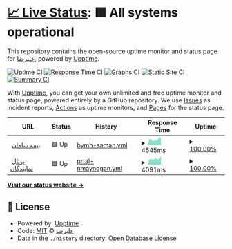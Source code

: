 # [📈 Live Status](https://ALIrezanouri.github.io/si24): <!--live status--> **🟩 All systems operational**

This repository contains the open-source uptime monitor and status page for [علیرضا](http://neeka.ir), powered by [Upptime](https://github.com/upptime/upptime).

[![Uptime CI](https://github.com/ALIrezanouri/si24/workflows/Uptime%20CI/badge.svg)](https://github.com/ALIrezanouri/si24/actions?query=workflow%3A%22Uptime+CI%22)
[![Response Time CI](https://github.com/ALIrezanouri/si24/workflows/Response%20Time%20CI/badge.svg)](https://github.com/ALIrezanouri/si24/actions?query=workflow%3A%22Response+Time+CI%22)
[![Graphs CI](https://github.com/ALIrezanouri/si24/workflows/Graphs%20CI/badge.svg)](https://github.com/ALIrezanouri/si24/actions?query=workflow%3A%22Graphs+CI%22)
[![Static Site CI](https://github.com/ALIrezanouri/si24/workflows/Static%20Site%20CI/badge.svg)](https://github.com/ALIrezanouri/si24/actions?query=workflow%3A%22Static+Site+CI%22)
[![Summary CI](https://github.com/ALIrezanouri/si24/workflows/Summary%20CI/badge.svg)](https://github.com/ALIrezanouri/si24/actions?query=workflow%3A%22Summary+CI%22)

With [Upptime](https://upptime.js.org), you can get your own unlimited and free uptime monitor and status page, powered entirely by a GitHub repository. We use [Issues](https://github.com/ALIrezanouri/si24/issues) as incident reports, [Actions](https://github.com/ALIrezanouri/si24/actions) as uptime monitors, and [Pages](https://ALIrezanouri.github.io/si24) for the status page.

<!--start: status pages-->
<!-- This summary is generated by Upptime (https://github.com/upptime/upptime) -->
<!-- Do not edit this manually, your changes will be overwritten -->
<!-- prettier-ignore -->
| URL | Status | History | Response Time | Uptime |
| --- | ------ | ------- | ------------- | ------ |
| <img alt="" src="https://favicons.githubusercontent.com/si24.ir" height="13"> [بیمه سامان](https://si24.ir) | 🟩 Up | [bymh-saman.yml](https://github.com/ALIrezanouri/si24/commits/HEAD/history/bymh-saman.yml) | <details><summary><img alt="Response time graph" src="./graphs/bymh-saman/response-time-week.png" height="20"> 4545ms</summary><br><a href="https://ALIrezanouri.github.io/si24/history/bymh-saman"><img alt="Response time 4629" src="https://img.shields.io/endpoint?url=https%3A%2F%2Fraw.githubusercontent.com%2FALIrezanouri%2Fsi24%2FHEAD%2Fapi%2Fbymh-saman%2Fresponse-time.json"></a><br><a href="https://ALIrezanouri.github.io/si24/history/bymh-saman"><img alt="24-hour response time 5490" src="https://img.shields.io/endpoint?url=https%3A%2F%2Fraw.githubusercontent.com%2FALIrezanouri%2Fsi24%2FHEAD%2Fapi%2Fbymh-saman%2Fresponse-time-day.json"></a><br><a href="https://ALIrezanouri.github.io/si24/history/bymh-saman"><img alt="7-day response time 4545" src="https://img.shields.io/endpoint?url=https%3A%2F%2Fraw.githubusercontent.com%2FALIrezanouri%2Fsi24%2FHEAD%2Fapi%2Fbymh-saman%2Fresponse-time-week.json"></a><br><a href="https://ALIrezanouri.github.io/si24/history/bymh-saman"><img alt="30-day response time 4629" src="https://img.shields.io/endpoint?url=https%3A%2F%2Fraw.githubusercontent.com%2FALIrezanouri%2Fsi24%2FHEAD%2Fapi%2Fbymh-saman%2Fresponse-time-month.json"></a><br><a href="https://ALIrezanouri.github.io/si24/history/bymh-saman"><img alt="1-year response time 4629" src="https://img.shields.io/endpoint?url=https%3A%2F%2Fraw.githubusercontent.com%2FALIrezanouri%2Fsi24%2FHEAD%2Fapi%2Fbymh-saman%2Fresponse-time-year.json"></a></details> | <details><summary><a href="https://ALIrezanouri.github.io/si24/history/bymh-saman">100.00%</a></summary><a href="https://ALIrezanouri.github.io/si24/history/bymh-saman"><img alt="All-time uptime 100.00%" src="https://img.shields.io/endpoint?url=https%3A%2F%2Fraw.githubusercontent.com%2FALIrezanouri%2Fsi24%2FHEAD%2Fapi%2Fbymh-saman%2Fuptime.json"></a><br><a href="https://ALIrezanouri.github.io/si24/history/bymh-saman"><img alt="24-hour uptime 100.00%" src="https://img.shields.io/endpoint?url=https%3A%2F%2Fraw.githubusercontent.com%2FALIrezanouri%2Fsi24%2FHEAD%2Fapi%2Fbymh-saman%2Fuptime-day.json"></a><br><a href="https://ALIrezanouri.github.io/si24/history/bymh-saman"><img alt="7-day uptime 100.00%" src="https://img.shields.io/endpoint?url=https%3A%2F%2Fraw.githubusercontent.com%2FALIrezanouri%2Fsi24%2FHEAD%2Fapi%2Fbymh-saman%2Fuptime-week.json"></a><br><a href="https://ALIrezanouri.github.io/si24/history/bymh-saman"><img alt="30-day uptime 100.00%" src="https://img.shields.io/endpoint?url=https%3A%2F%2Fraw.githubusercontent.com%2FALIrezanouri%2Fsi24%2FHEAD%2Fapi%2Fbymh-saman%2Fuptime-month.json"></a><br><a href="https://ALIrezanouri.github.io/si24/history/bymh-saman"><img alt="1-year uptime 100.00%" src="https://img.shields.io/endpoint?url=https%3A%2F%2Fraw.githubusercontent.com%2FALIrezanouri%2Fsi24%2FHEAD%2Fapi%2Fbymh-saman%2Fuptime-year.json"></a></details>
| <img alt="" src="https://favicons.githubusercontent.com/agent.si24.ir" height="13"> [پرتال نمایندگان](https://agent.si24.ir) | 🟩 Up | [prtal-nmayndgan.yml](https://github.com/ALIrezanouri/si24/commits/HEAD/history/prtal-nmayndgan.yml) | <details><summary><img alt="Response time graph" src="./graphs/prtal-nmayndgan/response-time-week.png" height="20"> 4091ms</summary><br><a href="https://ALIrezanouri.github.io/si24/history/prtal-nmayndgan"><img alt="Response time 3947" src="https://img.shields.io/endpoint?url=https%3A%2F%2Fraw.githubusercontent.com%2FALIrezanouri%2Fsi24%2FHEAD%2Fapi%2Fprtal-nmayndgan%2Fresponse-time.json"></a><br><a href="https://ALIrezanouri.github.io/si24/history/prtal-nmayndgan"><img alt="24-hour response time 5854" src="https://img.shields.io/endpoint?url=https%3A%2F%2Fraw.githubusercontent.com%2FALIrezanouri%2Fsi24%2FHEAD%2Fapi%2Fprtal-nmayndgan%2Fresponse-time-day.json"></a><br><a href="https://ALIrezanouri.github.io/si24/history/prtal-nmayndgan"><img alt="7-day response time 4091" src="https://img.shields.io/endpoint?url=https%3A%2F%2Fraw.githubusercontent.com%2FALIrezanouri%2Fsi24%2FHEAD%2Fapi%2Fprtal-nmayndgan%2Fresponse-time-week.json"></a><br><a href="https://ALIrezanouri.github.io/si24/history/prtal-nmayndgan"><img alt="30-day response time 3947" src="https://img.shields.io/endpoint?url=https%3A%2F%2Fraw.githubusercontent.com%2FALIrezanouri%2Fsi24%2FHEAD%2Fapi%2Fprtal-nmayndgan%2Fresponse-time-month.json"></a><br><a href="https://ALIrezanouri.github.io/si24/history/prtal-nmayndgan"><img alt="1-year response time 3947" src="https://img.shields.io/endpoint?url=https%3A%2F%2Fraw.githubusercontent.com%2FALIrezanouri%2Fsi24%2FHEAD%2Fapi%2Fprtal-nmayndgan%2Fresponse-time-year.json"></a></details> | <details><summary><a href="https://ALIrezanouri.github.io/si24/history/prtal-nmayndgan">100.00%</a></summary><a href="https://ALIrezanouri.github.io/si24/history/prtal-nmayndgan"><img alt="All-time uptime 100.00%" src="https://img.shields.io/endpoint?url=https%3A%2F%2Fraw.githubusercontent.com%2FALIrezanouri%2Fsi24%2FHEAD%2Fapi%2Fprtal-nmayndgan%2Fuptime.json"></a><br><a href="https://ALIrezanouri.github.io/si24/history/prtal-nmayndgan"><img alt="24-hour uptime 100.00%" src="https://img.shields.io/endpoint?url=https%3A%2F%2Fraw.githubusercontent.com%2FALIrezanouri%2Fsi24%2FHEAD%2Fapi%2Fprtal-nmayndgan%2Fuptime-day.json"></a><br><a href="https://ALIrezanouri.github.io/si24/history/prtal-nmayndgan"><img alt="7-day uptime 100.00%" src="https://img.shields.io/endpoint?url=https%3A%2F%2Fraw.githubusercontent.com%2FALIrezanouri%2Fsi24%2FHEAD%2Fapi%2Fprtal-nmayndgan%2Fuptime-week.json"></a><br><a href="https://ALIrezanouri.github.io/si24/history/prtal-nmayndgan"><img alt="30-day uptime 100.00%" src="https://img.shields.io/endpoint?url=https%3A%2F%2Fraw.githubusercontent.com%2FALIrezanouri%2Fsi24%2FHEAD%2Fapi%2Fprtal-nmayndgan%2Fuptime-month.json"></a><br><a href="https://ALIrezanouri.github.io/si24/history/prtal-nmayndgan"><img alt="1-year uptime 100.00%" src="https://img.shields.io/endpoint?url=https%3A%2F%2Fraw.githubusercontent.com%2FALIrezanouri%2Fsi24%2FHEAD%2Fapi%2Fprtal-nmayndgan%2Fuptime-year.json"></a></details>

<!--end: status pages-->

[**Visit our status website →**](https://ALIrezanouri.github.io/si24)

## 📄 License

- Powered by: [Upptime](https://github.com/upptime/upptime)
- Code: [MIT](./LICENSE) © [علیرضا](http://neeka.ir)
- Data in the `./history` directory: [Open Database License](https://opendatacommons.org/licenses/odbl/1-0/)
